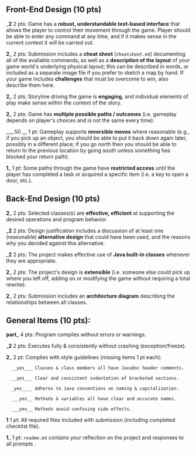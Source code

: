 ## Front-End Design (10 pts)

___2__ 2 pts: Game has a **robust, understandable text-based interface** that allows the player to control their movement through the game.  Player should be able to enter any command at any time, and if it makes sense in the current context it will be carried out.

__2___ 2 pts: Submission includes a **cheat sheet** (`cheatsheet.md`) documenting all of the available commands, as well as a **description of the layout** of your game world's underlying physical layout; this can be described in words, or included as a separate image file if you prefer to sketch a map by hand.  If your game includes **challenges** that must be overcome to win, also describe them here.

__2___ 2 pts: Storyline driving the game is **engaging**, and individual elements of play make sense within the context of the story.

__2___ 2 pts: Game has **multiple possible paths / outcomes** (i.e. gameplay depends on player's choices and is not the same every time).

___.50 __ 1 pt: Gameplay supports **reversible moves** where reasonable (e.g., if you pick up an object, you should be able to put it back down again later, possibly in a different place; if you go north then you should be able to return to the previous location by going south unless something has blocked your return path).

__1___ 1 pt: Some paths through the game have **restricted access** until the player has completed a task or acquired a specific item (i.e. a key to open a door, etc.).


## Back-End Design (10 pts)

__2___ 2 pts: Selected classes(s) are **effective, efficient** at supporting the desired operations and program behavior.

___2__ 2 pts: Design justification includes a discussion of at least one (reasonable) **alternative design** that could have been used, and the reasons why you decided against this alternative.

___2__ 2 pts: The project makes effective use of **Java built-in classes** whenever they are appropriate.

__2___ 2 pts: The project's design is **extensible** (i.e. someone else could pick up where you left off, adding on or modifying the game without requiring a total rewrite).

__2___ 2 pts: Submission includes an **architecture diagram** describing the relationships between all classes.


## General Items (10 pts):
__part___ 4 pts: Program compiles without errors or warnings.

___2__ 2 pts: Executes fully & consistently without crashing (exception/freeze).

__2___ 2 pt: Complies with style guidelines (missing items 1 pt each):

      __yes___ Classes & class members all have Javadoc header comments.

      __yes___ Clear and consistent indentation of bracketed sections.

      _yes____ Adheres to Java conventions on naming & capitalization.

      ___yes__ Methods & variables all have clear and accurate names.

      ___yes__ Methods avoid confusing side effects.

__1__ 1 pt: All required files included with submission (including completed checklist file).

__1___ 1 pt: `readme.md` contains your reflection on the project and responses to all prompts .
